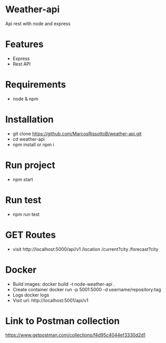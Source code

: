 # Weather-api
Api rest with node and express

# Features
  * Express
  * Rest API
  
# Requirements
  * node & npm

# Installation
  * git clone https://github.com/MarcosRissottoB/weather-api.git
  * cd weather-api
  * npm install or npm i
  
# Run project
  * npm start

# Run test
  * npm run test
 
# GET Routes
  * visit http://localhost:5000/api/v1
      /location
      /current?city
      /forecast?city
      
# Docker
  * Build images:
    docker build -t node-weather-api .
  * Create container
    docker run -p 5001:5000 -d username/repository:tag
  * Logs
    docker logs
  * Visit url: http://localhost:5001/api/v1

# Link to Postman collection
https://www.getpostman.com/collections/f4d95c4044ef3330d2d1
